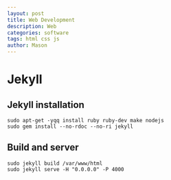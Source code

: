 ```yaml
---
layout: post
title: Web Development
description: Web
categories: software
tags: html css js
author: Mason
---
```


# Jekyll

## Jekyll installation

```
sudo apt-get -yqq install ruby ruby-dev make nodejs
sudo gem install --no-rdoc --no-ri jekyll
```

## Build and server

```
sudo jekyll build /var/www/html
sudo jekyll serve -H "0.0.0.0" -P 4000
```

